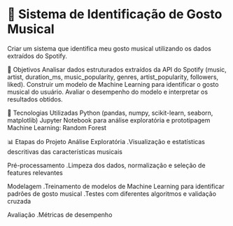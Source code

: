 # 🎵 Sistema de Identificação de Gosto Musical 

Criar um sistema que identifica meu gosto musical utilizando os dados extraídos do Spotify.

📌 Objetivos
Analisar dados estruturados extraídos da API do Spotify (music, artist, duration_ms, music_popularity, genres, artist_popularity, followers, liked).
Construir um modelo de Machine Learning para identificar o gosto musical do usuário. 
Avaliar o desempenho do modelo e interpretar os resultados obtidos.

🧰 Tecnologias Utilizadas
Python (pandas, numpy, scikit-learn, seaborn, matplotlib)
Jupyter Notebook para análise exploratória e prototipagem
Machine Learning: Random Forest

📊 Etapas do Projeto
Análise Exploratória
 .Visualização e estatísticas descritivas das características musicais 

Pré-processamento
 .Limpeza dos dados, normalização e seleção de features relevantes

Modelagem
 .Treinamento de modelos de Machine Learning para identificar padrões de gosto musical
 .Testes com diferentes algoritmos e validação cruzada

Avaliação
 .Métricas de desempenho



